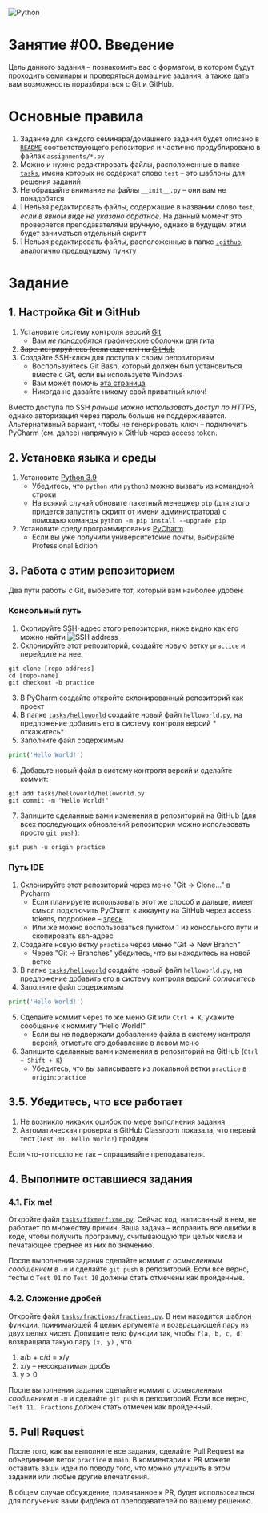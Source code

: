 ![Python](https://i2ds.org/wp-content/uploads/2020/03/python-faq-670x335-1.jpg)

# Занятие #00. Введение

Цель данного задания &ndash; познакомить вас с форматом, в котором будут проходить семинары и проверяться домашние
задания, а также дать вам возможность поразбираться с Git и GitHub.

# Основные правила

1. Задание для каждого семинара/домашнего задания будет описано в [`README`](README.md)
   соответствующего репозитория и частично продублировано в файлах `assignments/*.py`
2. Можно и нужно редактировать файлы, расположенные в папке [`tasks`](tasks), имена которых не содержат слово `test`
   &ndash; это шаблоны для решения заданий
3. Не обращайте внимание на файлы `__init__.py` &ndash; они вам не понадобятся
4. :grey_exclamation: Нельзя редактировать файлы, содержащие в названии слово `test`, *если в явном виде не указано
   обратное*. На данный момент это проверяется преподавателями вручную, однако в будущем этим будет заниматься отдельный
   скрипт
5. :grey_exclamation: Нельзя редактировать файлы, расположенные в папке [`.github`](.github), аналогично предыдущему
   пункту

# Задание

## 1. Настройка Git и GitHub

1. Установите систему контроля версий [Git](https://git-scm.com/downloads)
    * Вам *не понадобятся* графические оболочки для гита
2. ~~Зарегистрируйтесь (если еще нет) на [GitHub](https://github.com)~~
3. Создайте SSH-ключ для доступа к своим репозиториям
    * Воспользуйтесь Git Bash, который должен был установиться вместе с Git, если вы используете Windows
    * Вам может
      помочь [эта страница](https://docs.github.com/en/github/authenticating-to-github/connecting-to-github-with-ssh/about-ssh)
    * Никогда не давайте никому свой приватный ключ!

Вместо доступа по SSH *раньше можно использовать доступ по HTTPS*, однако авторизация через пароль больше не
поддерживается. Альтернативный вариант, чтобы не генерировать ключ &ndash; подключить PyCharm (см. далее) напрямую к
GitHub через access token.

## 2. Установка языка и среды

1. Установите [Python 3.9](https://www.python.org/downloads/)
    * Убедитесь, что `python` или `python3` можно вызвать из командной строки
    * На всякий случай обновите пакетный менеджер `pip` (для этого придется запустить скрипт от имени администратора) с
      помощью команды `python -m pip install --upgrade pip`
2. Установите среду программирования [PyCharm](https://www.jetbrains.com/pycharm/)
    * Если вы уже получили университетские почты, выбирайте Professional Edition

## 3. Работа с этим репозиторием

Два пути работы с Git, выберите тот, который вам наиболее удобен:

### Консольный путь

1. Скопируйте SSH-адрес этого репозитория, ниже видно как его можно найти
   ![SSH address](https://i.ibb.co/Zf9cfWy/download.png)
2. Склонируйте этот репозиторий, создайте новую ветку `practice` и перейдите на нее:

```shell
git clone [repo-address]
cd [repo-name]
git checkout -b practice
```

3. В PyCharm создайте откройте склонированный репозиторий как проект
4. В папке [`tasks/helloworld`](tasks/helloworld) создайте новый файл `helloworld.py`, на предложение добавить его в
   систему контроля версий *
   откажитесь*
5. Заполните файл содержимым

```python
print('Hello World!')
```

6. Добавьте новый файл в систему контроля версий и сделайте коммит:

```shell
git add tasks/helloworld/helloworld.py
git commit -m "Hello World!"
```

7. Запишите сделанные вами изменения в репозиторий на GitHub (для всех последующих обновлений репозитория можно
   использовать просто `git push`):

```shell
git push -u origin practice
```

### Путь IDE

1. Склонируйте этот репозиторий через меню "Git &rightarrow; Clone..." в Pycharm
    * Если планируете использовать этот же способ и дальше, имеет смысл подключить PyCharm к аккаунту на GitHub через
      access tokens, подробнее &ndash; [здесь](https://www.jetbrains.com/help/pycharm/github.html)
    * Или же можно воспользоваться пунктом 1 из консольного пути и скопировать ssh-адрес
2. Создайте новую ветку `practice` через меню "Git &rightarrow; New Branch"
    * Через "Git &rightarrow; Branches" убедитесь, что вы находитесь на новой ветке
3. В папке [`tasks/helloworld`](tasks/helloworld) создайте новый файл `helloworld.py`, на предложение добавить его в
   систему контроля версий *согласитесь*
4. Заполните файл содержимым

```python
print('Hello World!')
```

5. Сделайте коммит через то же меню Git или `Ctrl + K`, укажите сообщение к коммиту "Hello World!"
    * Если вы не подвержали добавление файла в систему контроля версий, отметьте его добавление в левом меню
6. Запишите сделанные вами изменения в репозиторий на GitHub (`Ctrl + Shift + K`)
    * Убедитесь, что вы записываете из локальной ветки `practice` в `origin:practice`

## 3.5. Убедитесь, что все работает

1. Не возникло никаких ошибок по мере выполнения задания
2. Автоматическая проверка в GitHub Classroom показала, что первый тест (`Test 00. Hello World!`) пройден

Если что-то пошло не так &ndash; спрашивайте преподавателя.

## 4. Выполните оставшиеся задания

### 4.1. Fix me!

Откройте файл [`tasks/fixme/fixme.py`](tasks/fixme/fixme.py). Сейчас код, написанный в нем, не работает по множеству
причин. Ваша задача &ndash; исправить все ошибки в коде, чтобы получить программу, считывающую три целых числа и
печатающее среднее из них по значению.

После выполнения задания сделайте коммит *с осмысленным сообщением в `-m`* и сделайте `git push` в репозиторий. Если
все верно, тесты с `Test 01` по `Test 10` должны стать отмечены как пройденные.

### 4.2. Сложение дробей

Откройте файл [`tasks/fractions/fractions.py`](tasks/fractions/fractions.py). В нем находится шаблон функции,
принимающей 4 целых аргумента и возвращающей пару из двух целых чисел. Допишите тело функции так, чтобы `f(a, b, c, d)`
возвращала такую пару `(x, y)`
, что

1. a/b + c/d = x/y
2. x/y &ndash; несократимая дробь
3. y > 0

После выполнения задания сделайте коммит *с осмысленным сообщением в `-m`* и сделайте `git push` в репозиторий. Если
все верно, `Test 11. Fractions` должен стать отмечен как пройденный.

## 5. Pull Request

После того, как вы выполните все задания, сделайте Pull Request на объединение веток `practice` и `main`. В комментарии
к PR можете оставить ваши идеи по поводу того, что можно улучшить в этом задании или любые другие впечатления.

В общем случае обсуждение, привязанное к PR, будет использоваться для получения вами фидбека от преподавателей по вашему
решению.